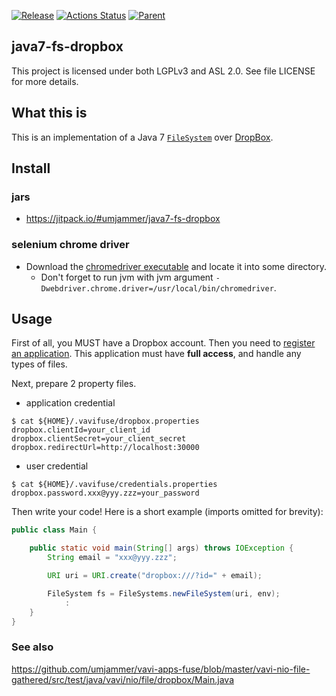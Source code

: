 [![Release](https://jitpack.io/v/umjammer/java7-fs-dropbox.svg)](https://jitpack.io/#umjammer/java7-fs-dropbox) [![Actions Status](https://github.com/umjammer/java7-fs-dropbox/workflows/Java%20CI/badge.svg)](https://github.com/umjammer/java7-fs-dropbox/actions) [![Parent](https://img.shields.io/badge/Parent-vavi--apps--fuse-pink)](https://github.com/umjammer/vavi-apps-fuse)

## java7-fs-dropbox

This project is licensed under both LGPLv3 and ASL 2.0. See file LICENSE for
more details.

## What this is

This is an implementation of a Java 7
[`FileSystem`](https://docs.oracle.com/javase/7/docs/api/java/nio/file/FileSystem.html) over
[DropBox](https://dropbox.com).

## Install

### jars

 * https://jitpack.io/#umjammer/java7-fs-dropbox

### selenium chrome driver

 * Download the [chromedriver executable](https://chromedriver.chromium.org/downloads) and locate it into some directory.
   * Don't forget to run jvm with jvm argument `-Dwebdriver.chrome.driver=/usr/local/bin/chromedriver`.

## Usage

First of all, you MUST have a Dropbox account. Then you need to [register an
application](https://www.dropbox.com/developers/apps). This application must have **full access**,
and handle any types of files.

Next, prepare 2 property files.

 * application credential

```shell
$ cat ${HOME}/.vavifuse/dropbox.properties
dropbox.clientId=your_client_id
dropbox.clientSecret=your_client_secret
dropbox.redirectUrl=http://localhost:30000
```

 * user credential

```shell
$ cat ${HOME}/.vavifuse/credentials.properties
dropbox.password.xxx@yyy.zzz=your_password
```

Then write your code! Here is a short example (imports omitted for brevity):

```java
public class Main {

    public static void main(String[] args) throws IOException {
        String email = "xxx@yyy.zzz";

        URI uri = URI.create("dropbox:///?id=" + email);

        FileSystem fs = FileSystems.newFileSystem(uri, env);
            :
    }
}
```

### See also

https://github.com/umjammer/vavi-apps-fuse/blob/master/vavi-nio-file-gathered/src/test/java/vavi/nio/file/dropbox/Main.java